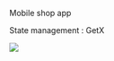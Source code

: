 Mobile shop app

State management : GetX

<img src="https://i.ibb.co/r2dsrB5/Screenshot-2021-09-11-at-17-27-04.png" >
